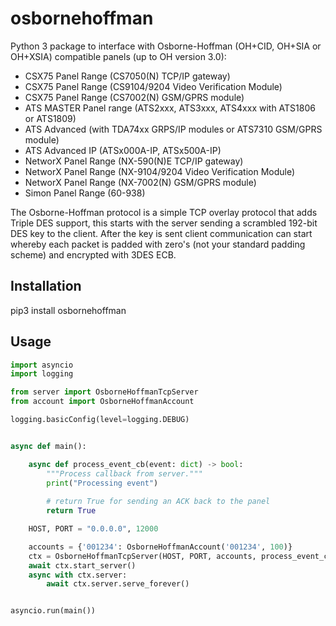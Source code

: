 # osbornehoffman

Python 3 package to interface with Osborne-Hoffman (OH+CID, OH+SIA or OH+XSIA) compatible panels (up to OH version 3.0):

  - CSX75 Panel Range (CS7050(N) TCP/IP gateway)
  - CSX75 Panel Range (CS9104/9204 Video Verification Module)
  - CSX75 Panel Range (CS7002(N) GSM/GPRS module)
  - ATS MASTER Panel range (ATS2xxx, ATS3xxx, ATS4xxx with ATS1806 or ATS1809)
  - ATS Advanced (with TDA74xx GRPS/IP modules or ATS7310 GSM/GPRS module)
  - ATS Advanced IP (ATSx000A-IP, ATSx500A-IP)
  - NetworX Panel Range (NX-590(N)E TCP/IP gateway)
  - NetworX Panel Range (NX-9104/9204 Video Verification Module)
  - NetworX Panel Range (NX-7002(N) GSM/GPRS module)
  - Simon Panel Range (60-938)

The Osborne-Hoffman protocol is a simple TCP overlay protocol that adds Triple DES support, this starts with the server sending a scrambled 192-bit DES key to the client. After the key is sent client communication can start whereby each packet is padded with zero's (not your standard padding scheme) and encrypted with 3DES ECB.

## Installation

pip3 install osbornehoffman

## Usage

```python
import asyncio
import logging

from server import OsborneHoffmanTcpServer
from account import OsborneHoffmanAccount

logging.basicConfig(level=logging.DEBUG)


async def main():

    async def process_event_cb(event: dict) -> bool:
        """Process callback from server."""
        print("Processing event")
        
        # return True for sending an ACK back to the panel
        return True

    HOST, PORT = "0.0.0.0", 12000

    accounts = {'001234': OsborneHoffmanAccount('001234', 100)}
    ctx = OsborneHoffmanTcpServer(HOST, PORT, accounts, process_event_cb)
    await ctx.start_server()
    async with ctx.server:
        await ctx.server.serve_forever()


asyncio.run(main())
```
